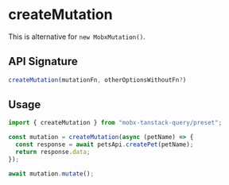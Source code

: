 # createMutation  

This is alternative for `new MobxMutation()`.  

## API Signature  

```ts
createMutation(mutationFn, otherOptionsWithoutFn?)
```

## Usage  
```ts
import { createMutation } from "mobx-tanstack-query/preset";

const mutation = createMutation(async (petName) => {
  const response = await petsApi.createPet(petName);
  return response.data;
});

await mutation.mutate();
```
